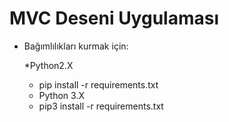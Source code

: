 # MVC Deseni Uygulaması 

* Bağımlılıkları kurmak için:

  *Python2.X
   - pip install -r requirements.txt
  * Python 3.X
   - pip3 install -r requirements.txt
